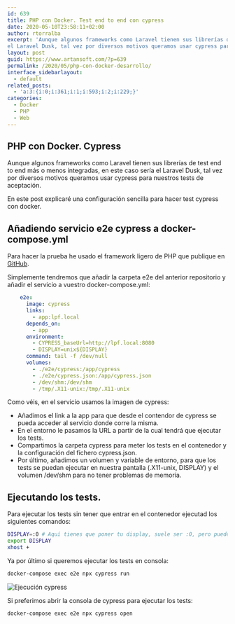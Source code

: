 ```yaml
---
id: 639
title: PHP con Docker. Test end to end con cypress
date: 2020-05-10T23:58:11+02:00
author: rtorralba
excerpt: 'Aunque algunos frameworks como Laravel tienen sus librerías de test end to end más o menos integradas, en este caso sería
el Laravel Dusk, tal vez por diversos motivos queramos usar cypress para nuestros test de aceptación.'
layout: post
guid: https://www.artansoft.com/?p=639
permalink: /2020/05/php-con-docker-desarrollo/
interface_sidebarlayout:
  - default
related_posts:
  - 'a:3:{i:0;i:361;i:1;i:593;i:2;i:229;}'
categories:
  - Docker
  - PHP
  - Web
---
```

## PHP con Docker. Cypress

Aunque algunos frameworks como Laravel tienen sus librerías de test end to end más o menos integradas, en este caso sería
el Laravel Dusk, tal vez por diversos motivos queramos usar cypress para nuestros tests de aceptación.

En este post explicaré una configuración sencilla para hacer test cypress con docker.

## Añadiendo servicio e2e cypress a docker-compose.yml

Para hacer la prueba he usado el framework ligero de PHP que publique en [GitHub](https://github.com/rtorralba/lpf).

Simplemente tendremos que añadir la carpeta e2e del anterior repositorio y añadir el servicio a vuestro docker-compose.yml:

```yml
    e2e:
      image: cypress
      links:
        - app:lpf.local
      depends_on:
        - app
      environment:
        - CYPRESS_baseUrl=http://lpf.local:8080
        - DISPLAY=unix${DISPLAY}
      command: tail -f /dev/null
      volumes:
        - ./e2e/cypress:/app/cypress
        - ./e2e/cypress.json:/app/cypress.json
        - /dev/shm:/dev/shm
        - /tmp/.X11-unix:/tmp/.X11-unix
```

Como véis, en el servicio usamos la imagen de cypress:
* Añadimos el link a la app para que desde el contendor de cypress se pueda acceder al servicio donde corre la misma.
* En el entorno le pasamos la URL a partir de la cual tendrá que ejecutar los tests.
* Compartimos la carpeta cypress para meter los tests en el contenedor y la configuración del fichero cypress.json.
* Por último, añadimos un volumen y variable de entorno, para que los tests se puedan ejecutar en nuestra pantalla 
(.X11-unix, DISPLAY) y el volumen /dev/shm para no tener problemas de memoría.

## Ejecutando los tests.

Para ejecutar los tests sin tener que entrar en el contenedor ejecutad los siguientes comandos:

```bash
DISPLAY=:0 # Aquí tienes que poner tu display, suele ser :0, pero puedes averiguarlo con el comando who.
export DISPLAY
xhost +
```

Ya por último si queremos ejecutar los tests en consola:

```bash
docker-compose exec e2e npx cypress run
```

![Ejecución cypress]({{site.url}}/assets/images/posts/cypress.png)

Si preferimos abrir la consola de cypress para ejecutar los tests:

```bash
docker-compose exec e2e npx cypress open
```
